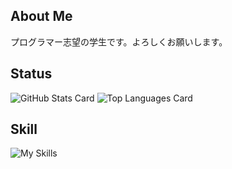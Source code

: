 ## About Me
プログラマー志望の学生です。よろしくお願いします。

## Status
![GitHub Stats Card](https://github-readme-stats.vercel.app/api?username=NEONS-DESIGN&count_private=true&show_icons=true&theme=react)
![Top Languages Card](https://github-readme-stats.vercel.app/api/top-langs/?username=NEONS-DESIGN&layout=compact&theme=react)

## Skill
![My Skills](https://skillicons.dev/icons?i=js,html,css,python,java,c)
